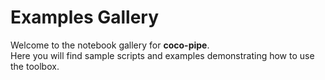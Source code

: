 # Examples Gallery

Welcome to the notebook gallery for **coco-pipe**.  
Here you will find sample scripts and examples demonstrating how to use the toolbox.
